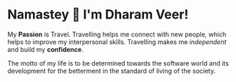# Namastey 🙏 I'm Dharam Veer!
My **Passion** is Travel. Travelling helps me connect with new people, which helps to improve my interpersonal skills. 
Travelling makes me *independent* and build my **confidence**.

The motto of my life is to be determined towards the software world and its development for the betterment in the standard of living of the society.
